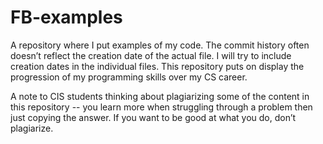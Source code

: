# FB-examples
A repository where I put examples of my code. The commit history often doesn’t reflect the creation date of the actual file. I will try to include creation dates in the individual files. This repository puts on display the progression of my programming skills over my CS career. 

A note to CIS students thinking about plagiarizing some of the content in this repository -- you learn more when struggling through a problem then just copying the answer. If you want to be good at what you do, don’t plagiarize.

